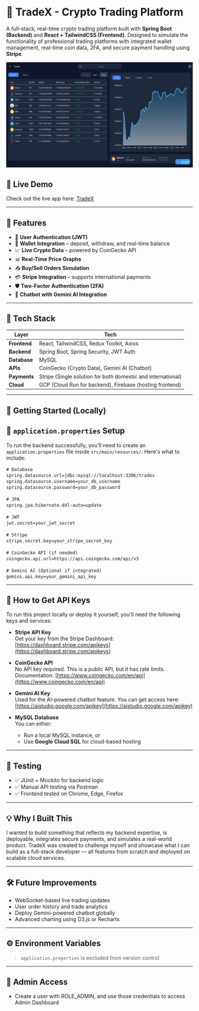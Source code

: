 # 🚀 TradeX - Crypto Trading Platform

A full-stack, real-time crypto trading platform built with **Spring Boot (Backend)** and **React + TailwindCSS (Frontend)**. Designed to simulate the functionality of professional trading platforms with integrated wallet management, real-time coin data, 2FA, and secure payment handling using **Stripe**.

![Dashboard Screenshot](./screenshots/screenshot.png)
## 🔗 Live Demo

Check out the live app here: [TradeX](https://trading-project-1001-ffdf1.web.app/)

---

## 📌 Features

- 🔐 **User Authentication (JWT)**
- 💸 **Wallet Integration** – deposit, withdraw, and real-time balance
- 📈 **Live Crypto Data** – powered by CoinGecko API
- 📊 **Real-Time Price Graphs**
- 📥 **Buy/Sell Orders Simulation**
- 💳 **Stripe Integration** – supports international payments
- 🛡️ **Two-Factor Authentication (2FA)**
- 🧠 **Chatbot with Gemini AI Integration**

---

## 🧱 Tech Stack

| Layer        | Tech                                                         |
|--------------|--------------------------------------------------------------|
| **Frontend** | React, TailwindCSS, Redux Toolkit, Axios                     |
| **Backend**  | Spring Boot, Spring Security, JWT Auth                       |
| **Database** | MySQL                                                        |
| **APIs**     | CoinGecko (Crypto Data), Gemini AI (Chatbot)                 |
| **Payments** | Stripe (Single solution for both domestic and international) |
| **Cloud**    | GCP (Cloud Run for backend), Firebase (hosting frontend)     |

---

## 🚀 Getting Started (Locally)

## 🔐 `application.properties` Setup

To run the backend successfully, you’ll need to create an `application.properties` file inside `src/main/resources/`. Here's what to include:

```properties
# Database
spring.datasource.url=jdbc:mysql://localhost:3306/tradex
spring.datasource.username=your_db_username
spring.datasource.password=your_db_password

# JPA
spring.jpa.hibernate.ddl-auto=update

# JWT
jwt.secret=your_jwt_secret

# Stripe
stripe.secret.key=your_stripe_secret_key

# CoinGecko API (if needed)
coingecko.api.url=https://api.coingecko.com/api/v3

# Gemini AI (Optional if integrated)
gemini.api.key=your_gemini_api_key
```

---
## 🔐 How to Get API Keys

To run this project locally or deploy it yourself, you'll need the following keys and services:

- **Stripe API Key**  
  Get your key from the Stripe Dashboard: [https://dashboard.stripe.com/apikeys](https://dashboard.stripe.com/apikeys)

- **CoinGecko API**  
  No API key required. This is a public API, but it has rate limits.  
  Documentation: [https://www.coingecko.com/en/api](https://www.coingecko.com/en/api)

- **Gemini AI Key**  
  Used for the AI-powered chatbot feature. You can get access here: [https://aistudio.google.com/apikey](https://aistudio.google.com/apikey)

- **MySQL Database**  
  You can either:
    - Run a local MySQL instance, or
    - Use **Google Cloud SQL** for cloud-based hosting

---

## 🧪 Testing

- ✅ JUnit + Mockito for backend logic
- ✅ Manual API testing via Postman
- ✅ Frontend tested on Chrome, Edge, Firefox

---

## 💡 Why I Built This

I wanted to build something that reflects my backend expertise, is deployable, integrates secure payments, and simulates a real-world product. TradeX was created to challenge myself and showcase what I can build as a full-stack developer — all features from scratch and deployed on scalable cloud services.

---

## 🛠️ Future Improvements

- WebSocket-based live trading updates
- User order history and trade analytics
- Deploy Gemini-powered chatbot globally
- Advanced charting using D3.js or Recharts

---

## ⚙️ Environment Variables

> `application.properties` is excluded from version control

---
## 🔐 Admin Access

- Create a user with ROLE_ADMIN, and use those credentials to access Admin Dashboard